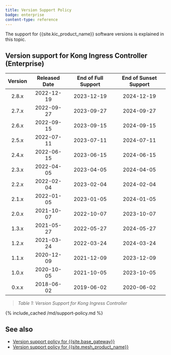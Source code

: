 ```yaml
---
title: Version Support Policy
badge: enterprise
content-type: reference
---
```


The support for {{site.kic_product_name}} software versions is explained in this topic.

## Version support for Kong Ingress Controller (Enterprise)

| Version  | Released Date | End of Full Support | End of Sunset Support |
|:--------:|:-------------:|:-------------------:|:---------------------:|
|  2.8.x |  2022-12-19   |     2023-12-19      |      2024-12-19       |
|  2.7.x |  2022-09-27   |     2023-09-27      |      2024-09-27       |
|  2.6.x |  2022-09-15   |     2023-09-15      |      2024-09-15       |
|  2.5.x |  2022-07-11   |     2023-07-11      |      2024-07-11       |
|  2.4.x |  2022-06-15   |     2023-06-15      |      2024-06-15       |
|  2.3.x |  2022-04-05   |     2023-04-05      |      2024-04-05       |
|  2.2.x |  2022-02-04   |     2023-02-04      |      2024-02-04       |
|  2.1.x |  2022-01-05   |     2023-01-05      |      2024-01-05       |
|  2.0.x |  2021-10-07   |     2022-10-07      |      2023-10-07       |
|  1.3.x |  2021-05-27   |     2022-05-27      |      2024-05-27       |
|  1.2.x |  2021-03-24   |     2022-03-24      |      2024-03-24       |
|  1.1.x |  2020-12-09   |     2021-12-09      |      2023-12-09       |
|  1.0.x |  2020-10-05   |     2021-10-05      |      2023-10-05       |
|  0.x.x |  2018-06-02   |     2019-06-02      |      2020-06-02       |

> *Table 1: Version Support for Kong Ingress Controller*

{% include_cached /md/support-policy.md %}

## See also
* [Version support policy for {{site.base_gateway}}](/gateway/latest/support-policy)
* [Version support policy for {{site.mesh_product_name}}](/mesh/latest/support-policy)
